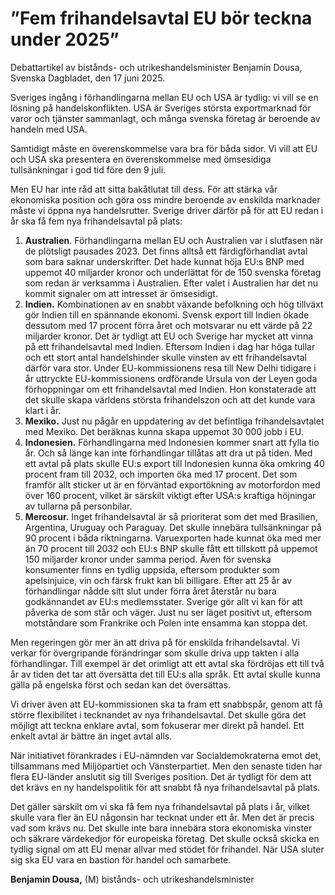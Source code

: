 # ”Fem frihandelsavtal EU bör teckna under 2025”

Debattartikel av bistånds- och utrikeshandelsminister Benjamin Dousa, Svenska Dagbladet, den 17 juni 2025.

Sveriges ingång i förhandlingarna mellan EU och USA är tydlig: vi vill se en lösning på handelskonflikten. USA är Sveriges största exportmarknad för varor och tjänster sammanlagt, och många svenska företag är beroende av handeln med USA.

Samtidigt måste en överenskommelse vara bra för båda sidor. Vi vill att EU och USA ska presentera en överenskommelse med ömsesidiga tullsänkningar i god tid före den 9 juli.

Men EU har inte råd att sitta bakåtlutat till dess. För att stärka vår ekonomiska position och göra oss mindre beroende av enskilda marknader måste vi öppna nya handelsrutter. Sverige driver därför på för att EU redan i år ska få fem nya frihandelsavtal på plats:

1. **Australien**. Förhandlingarna mellan EU och Australien var i slutfasen när de plötsligt pausades 2023. Det finns alltså ett färdigförhandlat avtal som bara saknar underskrifter. Det hade kunnat höja EU:s BNP med uppemot 40 miljarder kronor och underlättat för de 150 svenska företag som redan är verksamma i Australien. Efter valet i Australien har det nu kommit signaler om att intresset är ömsesidigt.
2. **Indien.** Kombinationen av en snabbt växande befolkning och hög tillväxt gör Indien till en spännande ekonomi. Svensk export till Indien ökade dessutom med 17 procent förra året och motsvarar nu ett värde på 22 miljarder kronor. Det är tydligt att EU och Sverige har mycket att vinna på ett frihandelsavtal med Indien. Eftersom Indien i dag har höga tullar och ett stort antal handelshinder skulle vinsten av ett frihandelsavtal därför vara stor. Under EU-kommissionens resa till New Delhi tidigare i år uttryckte EU-kommissionens ordförande Ursula von der Leyen goda förhoppningar om ett frihandelsavtal med Indien. Hon konstaterade att det skulle skapa världens största frihandelszon och att det kunde vara klart i år.
3. **Mexiko.** Just nu pågår en uppdatering av det befintliga frihandelsavtalet med Mexiko. Det beräknas kunna skapa uppemot 30 000 jobb i EU.
4. **Indonesien.** Förhandlingarna med Indonesien kommer snart att fylla tio år. Och så länge kan inte förhandlingar tillåtas att dra ut på tiden. Med ett avtal på plats skulle EU:s export till Indonesien kunna öka omkring 40 procent fram till 2032, och importen öka med 17 procent. Det som framför allt sticker ut är en förväntad exportökning av motorfordon med över 160 procent, vilket är särskilt viktigt efter USA:s kraftiga höjningar av tullarna på personbilar.
5. **Mercosur.** Inget frihandelsavtal är så prioriterat som det med Brasilien, Argentina, Uruguay och Paraguay. Det skulle innebära tullsänkningar på 90 procent i båda riktningarna. Varuexporten hade kunnat öka med mer än 70 procent till 2032 och EU:s BNP skulle fått ett tillskott på uppemot 150 miljarder kronor under samma period. Även för svenska konsumenter finns en tydlig uppsida, eftersom produkter som apelsinjuice, vin och färsk frukt kan bli billigare. Efter att 25 år av förhandlingar nådde sitt slut under förra året återstår nu bara godkännandet av EU:s medlemsstater. Sverige gör allt vi kan för att påverka de som står och väger. Just nu ser läget positivt ut, eftersom motståndare som Frankrike och Polen inte ensamma kan stoppa det.

Men regeringen gör mer än att driva på för enskilda frihandelsavtal. Vi verkar för övergripande förändringar som skulle driva upp takten i alla förhandlingar. Till exempel är det orimligt att ett avtal ska fördröjas ett till två år av tiden det tar att översätta det till EU:s alla språk. Ett avtal skulle kunna gälla på engelska först och sedan kan det översättas.

Vi driver även att EU-kommissionen ska ta fram ett snabbspår, genom att få större flexibilitet i tecknandet av nya frihandelsavtal. Det skulle göra det möjligt att teckna enklare avtal, som fokuserar mer direkt på handel. Ett enkelt avtal är bättre än inget avtal alls.

När initiativet förankrades i EU-nämnden var Socialdemokraterna emot det, tillsammans med Miljöpartiet och Vänsterpartiet. Men den senaste tiden har flera EU-länder anslutit sig till Sveriges position. Det är tydligt för dem att det krävs en ny handelspolitik för att snabbt få nya frihandelsavtal på plats.

Det gäller särskilt om vi ska få fem nya frihandelsavtal på plats i år, vilket skulle vara fler än EU någonsin har tecknat under ett år. Men det är precis vad som krävs nu. Det skulle inte bara innebära stora ekonomiska vinster och säkrare värdekedjor för europeiska företag. Det skulle också skicka en tydlig signal om att EU menar allvar med stödet för frihandel. När USA sluter sig ska EU vara en bastion för handel och samarbete.

**Benjamin Dousa,** (M) bistånds- och utrikeshandelsminister
